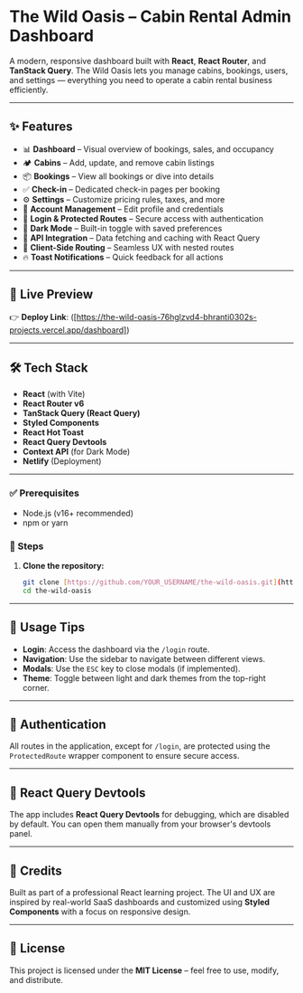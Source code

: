 # The Wild Oasis – Cabin Rental Admin Dashboard

A modern, responsive dashboard built with **React**, **React Router**, and **TanStack Query**. The Wild Oasis lets you manage cabins, bookings, users, and settings — everything you need to operate a cabin rental business efficiently.

---

## ✨ Features

- 📊 **Dashboard** – Visual overview of bookings, sales, and occupancy
- 🏕️ **Cabins** – Add, update, and remove cabin listings
- 📦 **Bookings** – View all bookings or dive into details
- ✅ **Check-in** – Dedicated check-in pages per booking
- ⚙️ **Settings** – Customize pricing rules, taxes, and more
- 👤 **Account Management** – Edit profile and credentials
- 🔐 **Login & Protected Routes** – Secure access with authentication
- 🌙 **Dark Mode** – Built-in toggle with saved preferences
- 📡 **API Integration** – Data fetching and caching with React Query
- 🔁 **Client-Side Routing** – Seamless UX with nested routes
- 🔥 **Toast Notifications** – Quick feedback for all actions

---

## 🚀 Live Preview

👉 **Deploy Link**: ([https://the-wild-oasis-76hglzvd4-bhranti0302s-projects.vercel.app/dashboard])

---

## 🛠️ Tech Stack

- **React** (with Vite)
- **React Router v6**
- **TanStack Query (React Query)**
- **Styled Components**
- **React Hot Toast**
- **React Query Devtools**
- **Context API** (for Dark Mode)
- **Netlify** (Deployment)

---

### ✅ Prerequisites

- Node.js (v16+ recommended)
- npm or yarn

### 🔧 Steps

1.  **Clone the repository:**

    ```bash
    git clone [https://github.com/YOUR_USERNAME/the-wild-oasis.git](https://github.com/YOUR_USERNAME/the-wild-oasis.git)
    cd the-wild-oasis
    ```

---

## 🧠 Usage Tips

- **Login**: Access the dashboard via the `/login` route.
- **Navigation**: Use the sidebar to navigate between different views.
- **Modals**: Use the `ESC` key to close modals (if implemented).
- **Theme**: Toggle between light and dark themes from the top-right corner.

---

## 🔐 Authentication

All routes in the application, except for `/login`, are protected using the `ProtectedRoute` wrapper component to ensure secure access.

---

## 🧪 React Query Devtools

The app includes **React Query Devtools** for debugging, which are disabled by default. You can open them manually from your browser's devtools panel.

---

## 🙏 Credits

Built as part of a professional React learning project. The UI and UX are inspired by real-world SaaS dashboards and customized using **Styled Components** with a focus on responsive design.

---

## 📄 License

This project is licensed under the **MIT License** – feel free to use, modify, and distribute.
